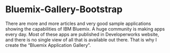 Bluemix-Gallery-Bootstrap
=========================


There are more and more articles and very good sample applications showing the capabilities of IBM Bluemix. A huge community is making apps every day. Most of these apps are published in Developerworks website, and there is no single view of all that is available out there. That is why I create the “Bluemix Application Gallery”.
